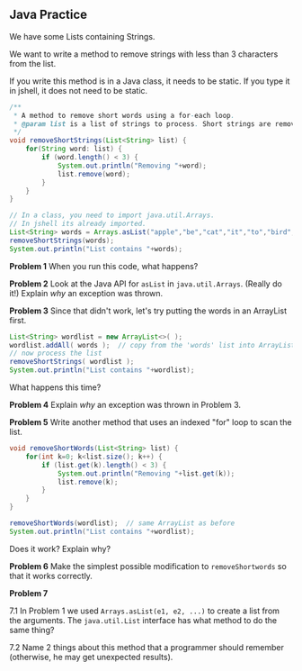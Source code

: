 ## Java Practice

We have some Lists containing Strings.

We want to write a method to remove strings with less than 3 characters 
from the list.

If you write this method is in a Java class, it needs to be static.
If you type it in jshell, it does not need to be static.

```java
/**
 * A method to remove short words using a for-each loop.
 * @param list is a list of strings to process. Short strings are removed.
 */
void removeShortStrings(List<String> list) {
    for(String word: list) {
        if (word.length() < 3) {
            System.out.println("Removing "+word);
            list.remove(word);
        }
    }
}

// In a class, you need to import java.util.Arrays. 
// In jshell its already imported.
List<String> words = Arrays.asList("apple","be","cat","it","to","bird","dog");
removeShortStrings(words);
System.out.println("List contains "+words);
```

**Problem 1** When you run this code, what happens?

**Problem 2** Look at the Java API for `asList` in `java.util.Arrays`.  (Really do it!) Explain *why* an exception was thrown.

**Problem 3** Since that didn't work, let's try putting the words in an ArrayList first.

```java
List<String> wordlist = new ArrayList<>( );
wordlist.addAll( words );  // copy from the 'words' list into ArrayList
// now process the list
removeShortStrings( wordlist );
System.out.println("List contains "+wordlist);
```

What happens this time?

**Problem 4** Explain *why* an exception was thrown in Problem 3.

**Problem 5** Write another method that uses an indexed "for" loop to scan the list.
```java
void removeShortWords(List<String> list) {
    for(int k=0; k<list.size(); k++) {
        if (list.get(k).length() < 3) {
            System.out.println("Removing "+list.get(k));
            list.remove(k);
        }
    }
}

removeShortWords(wordlist);  // same ArrayList as before
System.out.println("List contains "+wordlist);
```
Does it work?  Explain why?

**Problem 6** Make the simplest possible modification to `removeShortwords` so that it works correctly.

**Problem 7** 

7.1 In Problem 1 we used `Arrays.asList(e1, e2, ...)` to create a list from the arguments.  The `java.util.List` interface has what method to do the same thing?


7.2 Name 2 things about this method that a programmer should remember (otherwise, he may get unexpected results).


